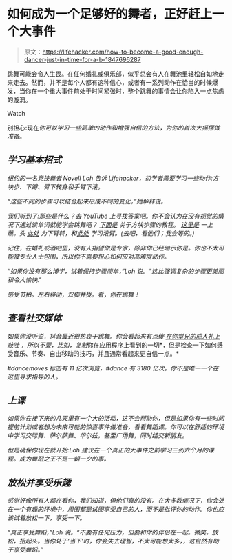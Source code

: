 # 如何成为一个足够好的舞者，正好赶上一个大事件

> 原文：<https://lifehacker.com/how-to-become-a-good-enough-dancer-just-in-time-for-a-b-1847696287>

跳舞可能会令人生畏。在任何婚礼或俱乐部，似乎总会有人在舞池里轻松自如地走来走去。然而，并不是每个人都有这种信心，或者有一系列动作在恰当的时候爆发，当你在一个重大事件前处于时间紧张时，整个跳舞的事情会让你陷入一点焦虑的漩涡。

Watch

别担心:现在*你可以学习一些简单的动作和增强自信的方法，为你的首次大摇摆做准备。*

## ***学习基本招式***

*纽约的一名竞技舞者 Novell Loh 告诉 Lifehacker，初学者需要学习一些动作:方块步、下蹲、臂下转身和手臂下滚。*

*“这些不同的步骤可以结合起来形成不同的变化，”她解释说。*

*我们听到了:那些是什么？去 YouTube 上寻找答案吧。你不会认为在没有视觉的情况下通过读单词就能学会跳舞吧？ [下面是](https://www.youtube.com/watch?v=c7zLOz75g1Y) 关于方块步骤的教程。 [这里是](https://www.youtube.com/watch?v=ZwZzPFkkYXQ) 一上蘸。头 [此处](https://www.youtube.com/watch?v=lhu6spVILW8) 为下臂转，和[此处](https://www.youtube.com/watch?v=ALzEr7tWXBY) 学习滚臂。(去吧，看他们；我会等的。)*

*记住，在婚礼或酒吧里，没有人指望你是专家，除非你已经暗示你是。你也不太可能被专业人士包围，所以你不需要担心如何应对高难度动作。*

*“如果你没有那么博学，试着保持步骤简单，”Loh 说。"这比强调复杂的步骤更美丽和令人愉快."*

*感受节拍。左右移动，双脚并拢。看，你在跳舞！*

## ***查看社交媒体***

*如果你没听说，抖音最近很热衷于跳舞。你会看起来有点傻 [在你堂兄的成人礼上敲哇](https://www.youtube.com/watch?v=1KoCWms3jZk) ，所以不要，比如，复制*你在应用程序上看到的一切*，但是检查一下如何感受音乐、节奏、自由移动的技巧，并且通常看起来更自信一点。*

*#dancemoves 标签有 11 亿次浏览，#dance 有 3180 亿次。你不是唯一一个在这里寻求指导的人。*

## ***上课***

*如果你在接下来的几天里有一个大的活动，这不会帮助你，但是如果你有一些时间提前计划或者想为未来可能的惊喜事件做准备，看看舞蹈课。你可以在舒适的环境中学习交际舞、萨尔萨舞、华尔兹，甚至广场舞，同时结交新朋友。*

*但是确保你现在就开始:Loh 建议在一个真正的大事件之前学习三到六个月的课程。成为舞蹈之王不是一朝一夕的事。*

## ***放松并享受乐趣***

*感觉好像所有人都在看你，我们知道，但他们真的没有。在大多数情况下，你会处在一个有趣的环境中，周围都是试图享受自己的人，而不是批评你的动作。你也应该试着放松一下，享受一下。*

*“真正享受舞蹈，”Loh 说。“不要有任何压力，但要和你的伴侣在一起。微笑，放松，抬起头。当你处于‘当下’时，你会失去理智，不太可能想太多，，这自然有助于享受舞蹈。”*